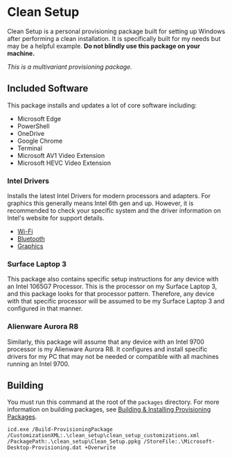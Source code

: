 # Clean Setup

Clean Setup is a personal provisioning package built for setting up Windows after performing a clean
installation. It is specifically built for my needs but may be a helpful example. **Do not blindly
use this package on your machine.**

*This is a multivariant provisioning package.*

## Included Software

This package installs and updates a lot of core software including:

* Microsoft Edge
* PowerShell
* OneDrive
* Google Chrome
* Terminal
* Microsoft AV1 Video Extension
* Microsoft HEVC Video Extension

### Intel Drivers

Installs the latest Intel Drivers for modern processors and adapters. For graphics this generally
means Intel 6th gen and up. However, it is recommended to check your specific system and the driver
information on Intel's website for support details.

* [Wi-Fi](https://www.intel.com/content/www/us/en/download/19351/)
* [Bluetooth](https://www.intel.com/content/www/us/en/download/18649/)
* [Graphics](https://www.intel.com/content/www/us/en/download/19344/)

### Surface Laptop 3

This package also contains specific setup instructions for any device with an Intel 1065G7
Processor. This is the processor on my Surface Laptop 3, and this package looks for that processor
pattern. Therefore, any device with that specific processor will be assumed to be my Surface Laptop
3 and configured in that manner.

### Alienware Aurora R8

Similarly, this package will assume that any device with an Intel 9700 processor is my Alienware
Aurora R8. It configures and install specific drivers for my PC that may not be needed or compatible
with all machines running an Intel 9700.

## Building

You must run this command at the root of the `packages` directory.
For more information on building packages, see [Building & Installing Provisioning Packages](../../README.md#building--installing-provisioning-packages).

```
icd.exe /Build-ProvisioningPackage /CustomizationXML:.\clean_setup\clean_setup_customizations.xml /PackagePath:.\clean_setup\Clean_Setup.ppkg /StoreFile:.\Microsoft-Desktop-Provisioning.dat +Overwrite
```